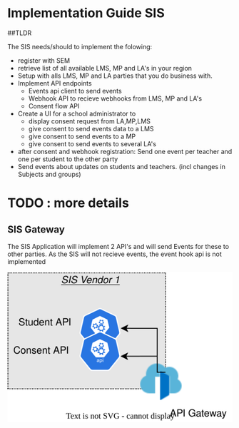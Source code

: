 # Implementation Guide SIS

##TLDR

The SIS needs/should to implement the folowing:
* register with SEM
* retrieve list of all available LMS, MP and LA's in your region
* Setup with alls LMS, MP and LA parties that you do business with.
* Implement API endpoints
  * Events api client to send events
  * Webhook API to recieve webhooks from LMS, MP and LA's
  * Consent flow API 
* Create a UI for a school administrator to
  * display consent request from LA,MP,LMS
  * give consent to send events data to a LMS
  * give consent to send events to a MP
  * give consent to send events to several LA's
* after consent and webhook registration: Send one event per teacher and one per student to the other party
* Send events about updates on students and teachers. (incl changes in Subjects and groups)


# TODO : more details

## SIS Gateway
The SIS Application will implement 2 API's and will send Events for these to other parties. As the SIS will not recieve events, the event hook api is not implemented

![architecture](diagrams/Saas_Vendor_Infrastructure-SIS_Vendor_Gateway.drawio.svg)
